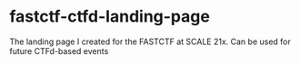 # fastctf-ctfd-landing-page
The landing page I created for the FASTCTF at SCALE 21x. Can be used for future CTFd-based events
